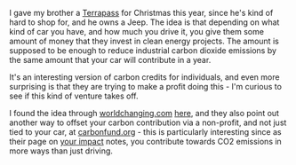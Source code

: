 <!--
.. title: Terrapass
.. date: 2005/12/26 04:23
.. slug: terrapass
.. link:
.. description:
.. tags: 
-->


I gave my brother a [Terrapass](http://terrapass.com/) for Christmas this year, since he's kind of hard to shop for, and he owns a Jeep. The idea is that depending on what kind of car you have, and how much you drive it, you give them some amount of money that they invest in clean energy projects. The amount is supposed to be enough to reduce industrial carbon dioxide emissions by the same amount that your car will contribute in a year.

It's an interesting version of carbon credits for individuals, and even more surprising is that they are trying to make a profit doing this - I'm curious to see if this kind of venture takes off.

I found the idea through [worldchanging.com](http://www.worldchanging.com) [here](http://www.worldchanging.com/archives/003005.html), and they also point out another way to offset your carbon contribution via a non-profit, and not just tied to your car, at [carbonfund.org](http://carbonfund.org/carbon/index.php) - this is particularly interesting since as their page on [your impact](http://carbonfund.org/carbon/individuals.php?code=3) notes, you contribute towards CO2 emissions in more ways than just driving.
